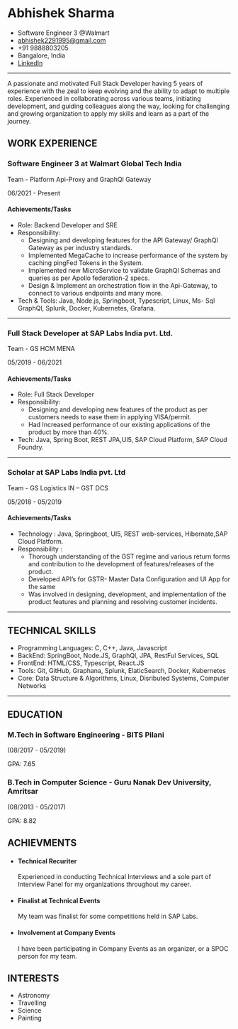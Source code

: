 # Abhishek Sharma

- Software Engineer 3 @Walmart
- abhishek2291995@gmail.com
- +91 9888803205
- Bangalore, India
- [LinkedIn](https://www.linkedin.com/in/abhishek-sharma-2209/)
  
-------

A passionate and motivated Full Stack Developer having 5 years of experience with the zeal to keep evolving and the ability to adapt to multiple roles. Experienced in collaborating across various teams, initiating development, and guiding colleagues along the way, looking for challenging and growing organization to apply my skills and learn as a part of the journey.


## WORK EXPERIENCE 

### Software Engineer 3 at Walmart Global Tech India
  Team - Platform Api-Proxy and GraphQl Gateway
  
  06/2021 - Present
  
  #### Achievements/Tasks

  - Role: Backend Developer and SRE
  - Responsibility:
    - Designing and developing features for the API Gateway/ GraphQl Gateway as per industry standards.
    - Implemented MegaCache to increase performance of the system by caching pingFed Tokens in the System.
    - Implemented new MicroService to validate GraphQl Schemas and queries as per Apollo federation-2 specs.
    - Design & Implement an orchestration flow in the Api-Gateway, to connect to various endpoints and many more.
  - Tech & Tools: Java, Node.js, Springboot, Typescript, Linux, Ms- Sql GraphQl, Splunk, Docker, Kubernetes, Grafana.

-------

### Full Stack Developer at SAP Labs India pvt. Ltd.
Team - GS HCM MENA

05/2019 - 06/2021 

#### Achievements/Tasks

- Role: Full Stack Developer
- Responsibility:
  - Designing and developing new features of the product as per customers needs to ease them in applying VISA/permit.
  - Had Increased performance of our existing applications of the product by more than 40%.
- Tech: Java, Spring Boot, REST JPA,UI5, SAP Cloud Platform, SAP Cloud Foundry.

--------

### Scholar at SAP Labs India pvt. Ltd
Team - GS Logistics IN – GST DCS

05/2018 - 05/2019

#### Achievements/Tasks

- Technology : Java, Springboot, UI5, REST web-services, Hibernate,SAP Cloud Platform.
- Responsibility :
   - Thorough understanding of the GST regime and various return forms and contribution to the development of features/releases of the product.
   - Developed API’s for GSTR- Master Data Configuration and UI App for the same
   - Was involved in designing, development, and implementation of the product features and planning and resolving customer incidents.
 
----------
## TECHNICAL SKILLS
- Programming Languages: C, C++, Java, Javascript
- BackEnd: SpringBoot, Node.JS, GraphQl, JPA, RestFul Services, SQL
- FrontEnd: HTML/CSS, Typescript, React.JS
- Tools: Git, GitHub, Graphana, Splunk, ElaticSearch, Docker, Kubernetes
- Core: Data Structure & Algorithms, Linux, Disributed Systems, Computer Networks

---------

## EDUCATION
### M.Tech in Software Engineering - BITS Pilani
(08/2017 - 05/2019)

GPA: 7.65

### B.Tech in Computer Science - Guru Nanak Dev University, Amritsar
(08/2013 - 05/2017)

GPA: 8.82

## ACHIEVMENTS

- #### Technical Recuriter
  Experienced in conducting Technical Interviews and a sole part of Interview Panel for my organizations throughout my career.

- #### Finalist at Technical Events
  My team was finalist for some competitions held in SAP Labs.

- #### Involvement at Company Events
  I have been participating in Company Events as an organizer, or a SPOC person for my team.

## INTERESTS
- Astronomy
- Travelling
- Science
- Painting



